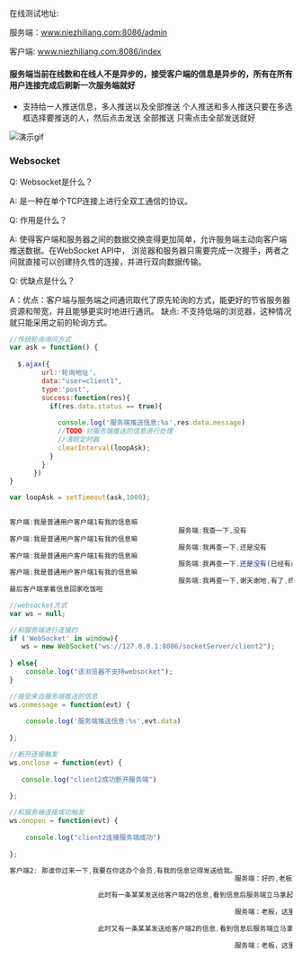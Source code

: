 在线测试地址:

服务端：www.niezhiliang.com:8086/admin

客户端: www.niezhiliang.com:8086/index

#### 服务端当前在线数和在线人不是异步的，接受客户端的信息是异步的，所有在所有用户连接完成后刷新一次服务端就好

- 支持给一人推送信息，多人推送以及全部推送 个人推送和多人推送只要在多选框选择要推送的人，然后点击发送  全部推送 只需点击全部发送就好


![演示gif](https://github.com/niezhiliang/springbootwebsocket/blob/master/demo.gif)

### Websocket

Q: Websocket是什么？

A: 是一种在单个TCP连接上进行全双工通信的协议。

Q: 作用是什么？

A: 使得客户端和服务器之间的数据交换变得更加简单，允许服务端主动向客户端推送数据。在WebSocket API中，
浏览器和服务器只需要完成一次握手，两者之间就直接可以创建持久性的连接，并进行双向数据传输。

Q: 优缺点是什么？

A：优点：客户端与服务端之间通讯取代了原先轮询的方式，能更好的节省服务器资源和带宽，并且能够更实时地进行通讯。
   缺点: 不支持低端的浏览器，这种情况就只能采用之前的轮询方式。
   
   
```js
//传统轮询询问方式
var ask = function() {
    
  $.ajax({
        url:'轮询地址',
        data:"user=client1",
        type:'post',
        success:function(res){
          if(res.data.status == true){
      
            console.log('服务端推送信息:%s',res.data.message)
            //TODO 对服务端推送的信息进行处理
            //清除定时器
            clearInterval(loopAsk);
          }
        }
      })
}

var loopAsk = setTimeout(ask,1000);

                                   
客户端:我是普通用户客户端1有我的信息嘛
                                          服务端:我查一下,没有                                          
客户端:我是普通用户客户端1有我的信息嘛
                                          服务端:我再查一下,还是没有
客户端:我是普通用户客户端1有我的信息嘛
                                          服务端:我再查一下,还是没有(已经有点不耐烦)                                         
客户端:我是普通用户客户端1有我的信息嘛
                                          服务端:我再查一下,谢天谢地,有了,终于可以摆脱这个穷逼啦.信息内容是:你妈叫你回家吃饭
最后客户端拿着信息回家吃饭啦
```   

```js
//websocket方式
var ws = null;

//和服务端进行连接的
if ('WebSocket' in window){
   ws = new WebSocket("ws://127.0.0.1:8086/socketServer/client2");
   
} else{
    console.log("该浏览器不支持websocket");    
}   

//接受来自服务端推送的信息
ws.onmessage = function(evt) {
    
    console.log('服务端推送信息:%s',evt.data)
    
};    

//断开连接触发	        
ws.onclose = function(evt) {
    
   console.log("client2成功断开服务端") 
    
};    

//和服务端连接成功触发	        
ws.onopen = function(evt) {
    
    console.log("client2连接服务端成功")
    
};  

客户端2: 那谁你过来一下,我要在你这办个会员,有我的信息记得发送给我。
                                                        服务端：好的,老板请把你的联系方式留下。

                      此时有一条某某发送给客户端2的信息,看到信息后服务端立马拿起啦手中的电话打给客户端2
                      
                                                        服务端：老板，这里有条您的信息，内容是：老公，你单手开法拉利的样子真帅。
                                                        
                      此时又有一条某某发送给客户端2的信息,看到信息后服务端立马拿起啦手中的电话打给客户端2
                      
                                                        服务端：老板，这里有条您的信息，内容是： xxxxx                      
              
```

